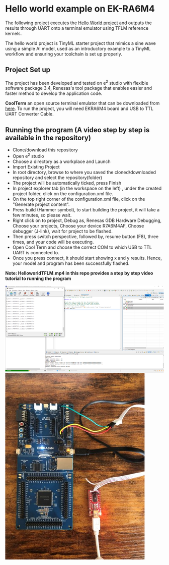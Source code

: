 # Hello world example on EK-RA6M4

The following project executes the [Hello World project](https://github.com/tensorflow/tflite-micro/tree/main/tensorflow/lite/micro/examples/hello_world) and outputs the results through UART onto a terminal emulator using TFLM reference kernels.

The hello world project is TinyML starter project that mimics a sine wave using a simple AI model, used as an introductory example to a TinyML workflow and ensuring your toolchain is set up properly.

## Project Set up

The project has been developed and tested on e<sup>2</sup> studio with flexible software package 3.4, Renesas's tool package that enables easier and faster method to develop the application code.

**CoolTerm** an open source terminal emulator that can be downloaded from [here](http://freeware.the-meiers.org/). 
To run the project, you will need EKRA6M4 board and USB to TTL UART Converter Cable.

## Running the program (A video step by step is available in the repository)

- Clone/download this repository
- Open e<sup>2</sup> studio
- Choose a directory as a workplace and Launch 
- Import Existing Project
- In root directory, browse to where you saved the cloned/downloaded repository and select the repository(folder)
 - The project will be automatically ticked, press Finish
 - In project explorer tab (in the workspace on the left) ,  under the created project folder, click on the configuration.xml file. 
 - On the top right corner of the configuration.xml file, click on the "Generate project content".   
 - Press build (Hammer symbol), to start building the project, it will take a few minutes, so please wait.
 -  Right click on to project, Debug as, Renesas GDB Hardware Debugging, Choose your projects, Choose your device R7A6M4AF, Choose debugger (J-link), wait for project to be flashed.
 - Then press switch perspective, followed by, resume button (F8), three times, and your code will be executing. 
 - Open Cool Term and choose the correct COM to which USB to TTL UART is connected to. 
 - Once you press connect, it should start showing x and y results. Hence, your model and program has been successfully flashed. 

**Note: HelloworldTFLM.mp4 in this repo provides a step by step video tutorial to running the program** 

![Screenshot](Endresult.PNG)
![Screenshot](Ra6m4.jpg)
